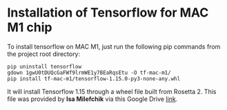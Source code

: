 # Installation of Tensorflow for MAC M1 chip
To install tensorflow on MAC M1, just run the following pip commands from the project root directory:
```shell
pip uninstall tensorflow
gdown 1gwU0tDUQcGaFWf9lrmWE1y7BEaRqsEtu -O tf-mac-m1/
pip install tf-mac-m1/tensorflow-1.15.0-py3-none-any.whl
```
It will install Tensorflow 1.15 through a wheel file built from Rosetta 2. This file was provided by **Isa Milefchik** via this Google Drive <a href="https://drive.google.com/drive/folders/11cACNiynhi45br1aW3ub5oQ6SrDEQx4p?usp=sharing">link</a>.